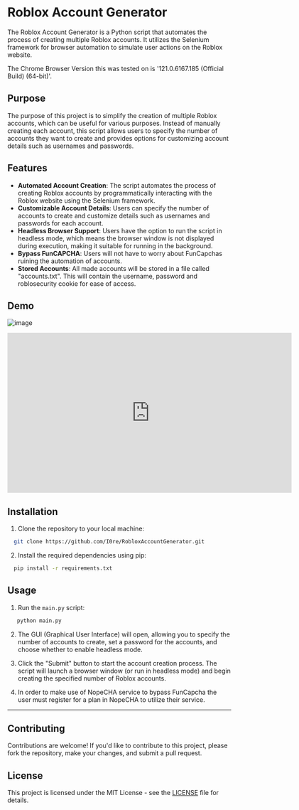 # Roblox Account Generator

The Roblox Account Generator is a Python script that automates the process of creating multiple Roblox accounts. It utilizes the Selenium framework for browser automation to simulate user actions on the Roblox website.

The Chrome Browser Version this was tested on is '121.0.6167.185 (Official Build) (64-bit)'.

## Purpose

The purpose of this project is to simplify the creation of multiple Roblox accounts, which can be useful for various purposes. Instead of manually creating each account, this script allows users to specify the number of accounts they want to create and provides options for customizing account details such as usernames and passwords.

## Features

- **Automated Account Creation**: The script automates the process of creating Roblox accounts by programmatically interacting with the Roblox website using the Selenium framework.
- **Customizable Account Details**: Users can specify the number of accounts to create and customize details such as usernames and passwords for each account.
- **Headless Browser Support**: Users have the option to run the script in headless mode, which means the browser window is not displayed during execution, making it suitable for running in the background.
- **Bypass FunCAPCHA**: Users will not have to worry about FunCapchas ruining the automation of accounts.
- **Stored Accounts**: All made accounts will be stored in a file called "accounts.txt". This will contain the username, password and roblosecurity cookie for ease of access.

## Demo

![image](https://github.com/I0re/RobloxAccountGenerator/assets/95900417/46d3061b-8312-4387-b5f0-b5be7adcf7fb)
<iframe title="vimeo-player" src="https://player.vimeo.com/video/914589420?h=14a2096790" width="640" height="360" frameborder="0"    allowfullscreen></iframe>

## Installation

1. Clone the repository to your local machine:

 ```bash
   git clone https://github.com/I0re/RobloxAccountGenerator.git
 ```

2. Install the required dependencies using pip:

 ```bash
   pip install -r requirements.txt
 ```

## Usage

1. Run the `main.py` script:

```bash
   python main.py
 ```

2. The GUI (Graphical User Interface) will open, allowing you to specify the number of accounts to create, set a password for the accounts, and choose whether to enable headless mode.

3. Click the "Submit" button to start the account creation process. The script will launch a browser window (or run in headless mode) and begin creating the specified number of Roblox accounts.

4. In order to make use of NopeCHA service to bypass FunCapcha the user must register for a plan in NopeCHA to utilize their service.
****
## Contributing

Contributions are welcome! If you'd like to contribute to this project, please fork the repository, make your changes, and submit a pull request.

## License

This project is licensed under the MIT License - see the [LICENSE](LICENSE) file for details.

